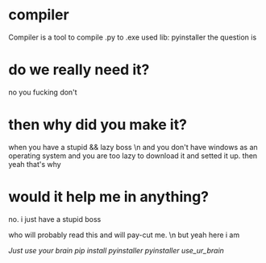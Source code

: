 # compiler

  Compiler is a tool to compile .py to .exe
  used lib: pyinstaller
  the question is
  
# do we really need it?
  no you fucking don't
  
# then why did you make it?
  when you have a stupid && lazy boss \n
  and you don't have windows as an operating system
  and you are too lazy to download it and setted it up.
  then yeah that's why
  
# would it help me in anything?
  no.
  i just have a stupid boss
  
  who will probably read this
  and will pay-cut me. \n
  but yeah here i am
  
  *Just use your brain*
  *pip install pyinstaller*
  *pyinstaller use_ur_brain*
  
